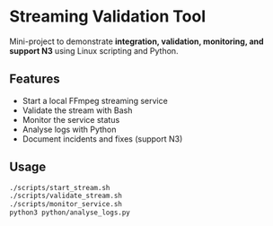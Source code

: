 # Streaming Validation Tool 

Mini-project to demonstrate **integration, validation, monitoring, and support N3** using Linux scripting and Python.

## Features
- Start a local FFmpeg streaming service
- Validate the stream with Bash
- Monitor the service status
- Analyse logs with Python
- Document incidents and fixes (support N3)

## Usage
```bash
./scripts/start_stream.sh
./scripts/validate_stream.sh
./scripts/monitor_service.sh
python3 python/analyse_logs.py
